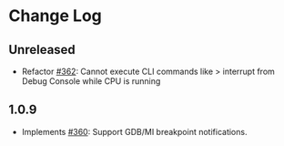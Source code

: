# Change Log

## Unreleased

-   Refactor [#362](https://github.com/eclipse-cdt-cloud/cdt-gdb-adapter/issues/362): Cannot execute CLI commands like > interrupt from Debug Console while CPU is running

## 1.0.9

-   Implements [#360](https://github.com/eclipse-cdt-cloud/cdt-gdb-adapter/issues/360): Support GDB/MI breakpoint notifications.
